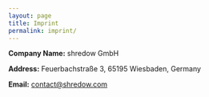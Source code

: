 ```yaml
---
layout: page
title: Imprint
permalink: imprint/
---
```


**Company Name:** shredow GmbH

**Address:** Feuerbachstraße 3, 65195 Wiesbaden, Germany  

**Email:** [contact@shredow.com](mailto:contact@shredow.com)